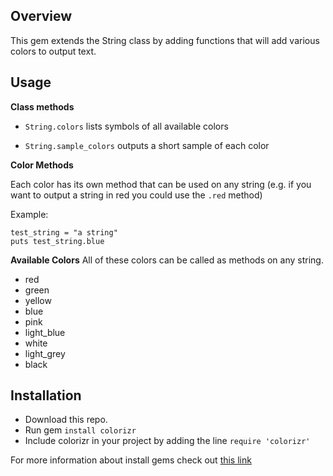 ## Overview
This gem extends the String class by adding functions that will add various colors to output text.

## Usage
**Class methods**

- `String.colors` lists symbols of all available colors

- `String.sample_colors` outputs a short sample of each color

**Color Methods**

Each color has its own method that can be used on any string (e.g. if you want to output a string in red you could use the `.red` method)

Example:
```
test_string = "a string"
puts test_string.blue
```

**Available Colors**
All of these colors can be called as methods on any string.
- red
- green
- yellow
- blue
- pink
- light_blue
- white
- light_grey
- black

## Installation
- Download this repo.
- Run gem `install colorizr`
- Include colorizr in your project by adding the line `require 'colorizr'`

For more information about install gems check out [this link](http://ruby.about.com/od/advancedruby/a/gitgem.htm)
